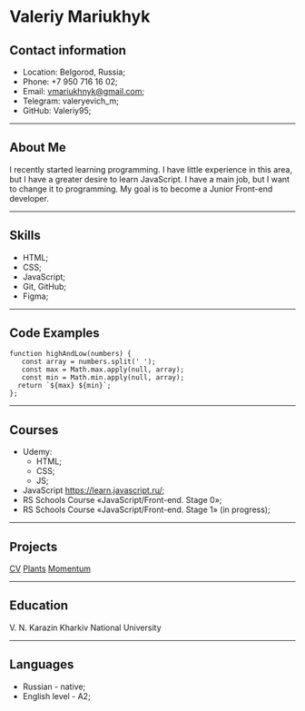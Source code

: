# Valeriy Mariukhyk

## Contact information
* Location: Belgorod, Russia;
* Phone: +7 950 716 16 02;
* Email: vmariukhnyk@gmail.com;
* Telegram: valeryevich_m;
* GitHub: Valeriy95;

****
## About Me
I recently started learning programming. I have little experience in this area, but I have a greater desire to learn JavaScript. I have a main job, but I want to change it to programming. My goal is to become a Junior Front-end developer.

****
## Skills
* HTML;
* CSS;
* JavaScript;
* Git, GitHub;
* Figma;

****
## Code Examples
``` JS
function highAndLow(numbers) {
   const array = numbers.split(' ');
   const max = Math.max.apply(null, array);
   const min = Math.min.apply(null, array);
  return `${max} ${min}`;
};
```

****
## Courses
* Udemy: 
    + HTML; 
    + CSS; 
    + JS;
* JavaScript https://learn.javascript.ru/;
* RS Schools Course «JavaScript/Front-end. Stage 0»;
* RS Schools Course «JavaScript/Front-end. Stage 1» (in progress);

****
## Projects
[CV](https://valeriy95.github.io/rsschool-cv/)
[Plants](https://valeriy95.github.io/Plants/)
[Momentum](https://valeriy95.github.io/Momentum/)

****
## Education
V. N. Karazin Kharkiv National University

****
## Languages
* Russian - native;
* English level - A2;
